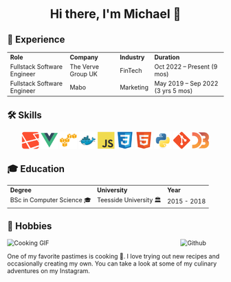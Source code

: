 <p align="center">
  <h1 align="center">Hi there, I'm Michael 👋</h1>
</p>

## 💼 Experience 

<table align="center">
  <tr>
    <td><b>Role</b></td>
    <td><b>Company</b></td>
    <td><b>Industry</b></td>
    <td><b>Duration</b></td>
  </tr>
  <tr>
    <td>Fullstack Software Engineer</td>
    <td>The Verve Group UK</td>
    <td>FinTech</td>
    <td>Oct 2022 – Present (9 mos)</td>
  </tr>
  <tr>
    <td>Fullstack Software Engineer</td>
    <td>Mabo</td>
    <td>Marketing</td>
    <td>May 2019 – Sep 2022 (3 yrs 5 mos)</td>
  </tr>
</table>

## 🛠️ Skills 

<p align="center">
  <code><img height="40" src="https://raw.githubusercontent.com/devicons/devicon/master/icons/laravel/laravel-plain.svg"></code>
  <code><img height="40" src="https://raw.githubusercontent.com/devicons/devicon/master/icons/vuejs/vuejs-original.svg"></code>
  <code><img height="40" src="https://raw.githubusercontent.com/devicons/devicon/master/icons/amazonwebservices/amazonwebservices-original.svg"></code>
  <code><img height="40" src="https://raw.githubusercontent.com/devicons/devicon/master/icons/docker/docker-original.svg"></code>
  <code><img height="40" src="https://raw.githubusercontent.com/devicons/devicon/master/icons/javascript/javascript-original.svg"></code>
  <code><img height="40" src="https://raw.githubusercontent.com/devicons/devicon/master/icons/css3/css3-original.svg"></code>
  <code><img height="40" src="https://raw.githubusercontent.com/devicons/devicon/master/icons/html5/html5-original.svg"></code>
  <code><img height="40" src="https://raw.githubusercontent.com/devicons/devicon/master/icons/python/python-original.svg"></code>
  <code><img height="40" src="https://raw.githubusercontent.com/devicons/devicon/master/icons/git/git-original.svg"></code>
  <code><img height="40" src="https://raw.githubusercontent.com/devicons/devicon/master/icons/d3js/d3js-original.svg"></code>
</p>

## 🎓 Education 

<table align="center">
  <tr>
    <td><b>Degree</b></td>
    <td><b>University</b></td>
    <td><b>Year</b></td>
  </tr>
  <tr>
    <td>BSc in Computer Science 🎓</td>
    <td>Teesside University 🏛️</td>
    <td>2015 - 2018</td>
  </tr>
</table>

## 🍳 Hobbies 

<p align="left">
  <img width="20%" align="right" alt="Github" src="https://github.com/michaelbarley/michaelbarley/assets/50404794/26fee7ed-6f51-4b4d-b87f-9942660462ff"/>
</p>

<p align="left">
  <img src="https://github.com/michaelbarley/michaelbarley/assets/cooking-gif.gif" alt="Cooking GIF" width="250">
</p>

One of my favorite pastimes is cooking 🥘. I love trying out new recipes and occasionally creating my own. You can take a look at some of my culinary adventures on my Instagram.
